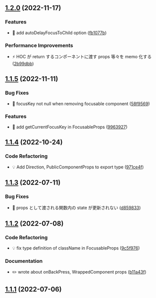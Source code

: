 ## [1.2.0](https://github.com/yuki153/react-spatial-navigation/compare/v1.1.5...v1.2.0) (2022-11-17)


### Features

* 🎸 add autoDelayFocusToChild option ([fb1077b](https://github.com/yuki153/react-spatial-navigation/commit/fb1077b1f49b28e40f00d7c8f3254664675efe6d))


### Performance Improvements

* ⚡️ HOC が return するコンポーネントに渡す props 等々を memo 化する ([2b99dbb](https://github.com/yuki153/react-spatial-navigation/commit/2b99dbb361fe0d89c0bde0331db0d1787a47c803))

## [1.1.5](https://github.com/yuki153/react-spatial-navigation/compare/v1.1.4...v1.1.5) (2022-11-11)

### Bug Fixes

* 🐛 focusKey not null when removing focusable component ([58f9569](https://github.com/yuki153/react-spatial-navigation/pull/27/commits/58f95699f5781a5121c6983d21eeb8a8e7035fa7))

### Features

* 🎸 add getCurrentFocusKey in FocusableProps ([9963927](https://github.com/yuki153/react-spatial-navigation/pull/27/commits/9963927f21d0e76d807bf0a9d51579d0699ba8a0))

## [1.1.4](https://github.com/yuki153/react-spatial-navigation/compare/v1.1.3...v1.1.4) (2022-10-24)


### Code Refactoring

* 💡 Add Direction, PublicComponentProps to export type ([971ce4f](https://github.com/yuki153/react-spatial-navigation/commit/971ce4fe99760d71caca3f1b13b11340ab5f1a43))

## [1.1.3](https://github.com/yuki153/react-spatial-navigation/compare/v1.1.2...v1.1.3) (2022-07-11)


### Bug Fixes

* 🐛 props として渡される関数内の state が更新されない ([d859833](https://github.com/yuki153/react-spatial-navigation/commit/d8598334d2b9af8d044fe31bc36178d0d90b12ed))

## [1.1.2](https://github.com/yuki153/react-spatial-navigation/compare/v1.1.1...v1.1.2) (2022-07-08)


### Code Refactoring

* 💡 fix type definition of className in FocusableProps ([9c5f976](https://github.com/yuki153/react-spatial-navigation/commit/9c5f9761e4f69e068b5abd876306ca35efe2622e))


### Documentation

* ✏️ wrote about onBackPress, WrappedComponent props ([b11a43f](https://github.com/yuki153/react-spatial-navigation/commit/b11a43f35903fe3e5cafe3d2e77c7545ef0f7a35))

## [1.1.1](https://github.com/yuki153/react-spatial-navigation/compare/v1.1.0...v1.1.1) (2022-07-06)



